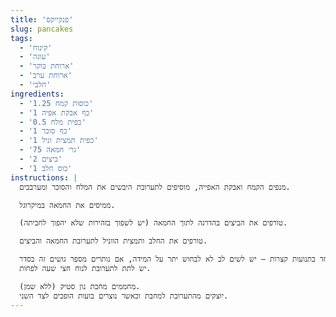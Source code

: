 ```yaml
---
title: 'פנקייקס'
slug: pancakes
tags:
  - 'קינוח'
  - 'עוגה'
  - 'ארוחת בוקר'
  - 'ארוחת ערב'
  - 'חלבי'
ingredients:
  - '1.25 כוסות קמח'
  - '1 כף אבקת אפיה'
  - '0.5 כפית מלח'
  - '1 כף סוכר'
  - '1 כפית תמצית וניל'
  - '75 גר׳ חמאה'
  - '2 ביצים'
  - '1 כוס חלב'
instructions: |
  מנפים הקמח ואבקת האפייה, מוסיפים לתערובת היבשים את המלח והסוכר ומערבבים.

  ⁠ממיסים את החמאה במיקרוגל.

  ⁠טורפים את הביצים בהדרגה לתוך החמאה (יש לשפוך בזהירות שלא יהפוך לחביתה).

  ⁠טורפים את החלב ותמצית הווניל לתערובת החמאה והביצים.

  ⁠מאחדים את שתי התערובות יחד בתנועות קצרות – יש לשים לב לא לבחוש יתר על המידה, אם נותרים מספר גושים זה בסדר.
  ⁠יש לתת לתערובת לנוח חצי שעה לפחות.

  ⁠מחממים מחבת נון סטיק (ללא שמן).
  יוצקים מהתערובת למחבת וכאשר נוצרים בועות הופכים לצד השני.
---
```

